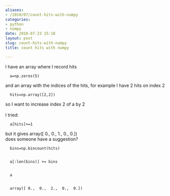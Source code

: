 ```yaml
---
aliases:
- /2010/07/count-hits-with-numpy
categories:
- python
- numpy
date: 2010-07-23 15:18
layout: post
slug: count-hits-with-numpy
title: count hits with numpy

---
```


<p>
 I have an array where I record hits
 <br/>
 <code>
  a=np.zeros(5)
 </code>
 <br/>
 and an array with the indices of the hits, for example I have 2 hits on index 2
 <br/>
 <code>
  hits=np.array([2,2])
 </code>
 <br/>
 so I want to increase index 2 of a by 2
 <br/>
 <a name="more">
 </a>
 <br/>
 I tried:
 <br/>
 <code>
  a[hits]+=1
 </code>
 <br/>
 but it gives array([ 0.,  0.,  1.,  0.,  0.])
 <br/>
 does someone have a suggestion?
 <br/>
 <code>
  bins=np.bincount(hits)
  <br/>
  a[:len(bins)] += bins
  <br/>
  a
  <br/>
  array([ 0.,  0.,  2.,  0.,  0.])
 </code>
</p>
